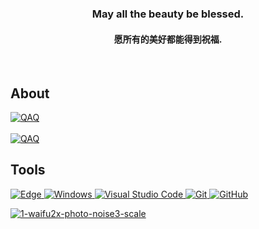 
<div align="center">
  <h3>May all the beauty be blessed.</h3>
  <h4>愿所有的美好都能得到祝福.</h4>
</div>

<br />

## About

<div>
  <a href="https://github.com/Folltoshe">
    <img src="https://streak-stats.demolab.com?user=Folltoshe&theme=tokyonight&hide_border=true&border_radius=5&locale=zh_Hans&card_width=700" alt="QAQ">
  </a>
</div>

<br />

<div>
  <a href="https://github.com/Folltoshe">
    <img src="https://github-readme-stats-neon-psi-82.vercel.app/api?username=Folltoshe&show_icons=true&hide_border=true&icon_color=586069&title_color=a0a9af" alt="QAQ">
  </a>
</div>

## Tools

<div >
  <a href="https://github.com/Folltoshe">
    <img src="https://img.shields.io/badge/Edge-0078D7?style=flat-square&logo=Microsoft-edge&logoColor=white" alt="Edge">
    <img src="https://img.shields.io/badge/Windows-0078D6?style=flat-square&logo=windows&logoColor=white" alt="Windows">
    <img src="https://img.shields.io/badge/-Visual%20Studio%20Code-007ACC?style=flat-square&logo=Visual%20Studio%20Code&logoColor=fff" alt="Visual Studio Code">
    <img src="https://img.shields.io/badge/-Git-FCC624?style=flat-square&logo=git" alt="Git">
    <img src="https://img.shields.io/badge/-GitHub-pink?style=flat-square&logo=github" alt="GitHub">
  </a>
</div>

<a href="https://ibb.co/rdCDQ6T"><img src="https://i.ibb.co/nPHxwcZ/1-waifu2x-photo-noise3-scale.png" alt="1-waifu2x-photo-noise3-scale" border="0" /></a>
